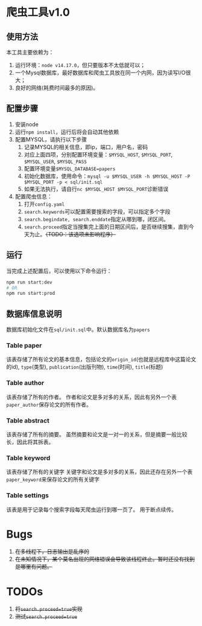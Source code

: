 # 爬虫工具v1.0

## 使用方法
本工具主要依赖为：
1. 运行环境：``node v14.17.0``，但只要版本不太低就可以；
2. 一个Mysql数据库，最好数据库和爬虫工具放在同一个内网，因为读写I/O很大；
3. 良好的网络(耗费时间最多的原因)。

## 配置步骤
1. 安装node
2. 运行``npm install``，运行后将会自动其他依赖
3. 配置MYSQL，请执行以下步骤
   1. 记录MYSQL的相关信息，即ip，端口，用户名，密码
   2. 对应上面四项，分别配置环境变量：`$MYSQL_HOST`, `$MYSQL_PORT`, `$MYSQL_USER`, `$MYSQL_PASS`
   3. 配置环境变量`$MYSQL_DATABASE=papers`
   4. 初始化数据库，使用命令：`mysql -u $MYSQL_USER -h $MYSQL_HOST -P $MYSQL_PORT -p < sql/init.sql`
   5. 如果无法执行，请自行`nc $MYSQL_HOST $MYSQL_PORT`诊断错误
4. 配置爬虫信息：
   1. 打开``config.yaml``
   2. ``search.keywords``可以配置需要搜索的字段，可以指定多个字段
   3. ``search.begindate, search.enddate``指定从哪到哪，闭区间。
   4. ``search.proceed``指定当搜集完上面的日期区间后，是否继续搜集，直到今天为止。~~（TODO：该选项未影响程序）~~

## 运行
当完成上述配置后，可以使用以下命令运行：
```bash
npm run start:dev
# OR
npm run start:prod
```

## 数据库信息说明
数据库初始化文件在``sql/init.sql``中。默认数据库名为``papers``
### Table paper
该表存储了所有论文的基本信息，包括论文的`origin_id`(也就是远程库中这篇论文的id), ``type``(类型), `publication`(出版刊物), `time`(时间), `title`(标题)

### Table author
该表存储了所有的作者。
作者和论文是多对多的关系，因此有另外一个表``paper_author``保存论文的所有作者。

### Table abstract
该表存储了所有的摘要。
虽然摘要和论文是一对一的关系，但是摘要一般比较长，因此将其拆表。

### Table keyword
该表存储了所有的关键字
关键字和论文是多对多的关系，因此还存在另外一个表``paper_keyword``来保存论文的所有关键字

### Table settings
该表是用于记录每个搜索字段每天爬虫运行到哪一页了。
用于断点续传。

# Bugs

1. ~~在多线程下，日志输出是乱序的~~
2. ~~在未知情况下，某个莫名出现的网络错误会导致该线程终止。暂时还没有找到是哪里有问题。~~

# TODOs
1. ~~将``search.proceed=true``实现~~
2. ~~测试``search.proceed=true``~~
